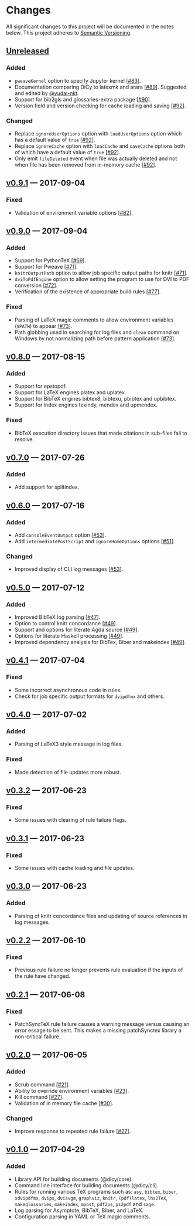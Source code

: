 # Changes

All significant changes to this project will be documented in the notes below.
This project adheres to [Semantic Versioning](http://semver.org/).

## [Unreleased][]

### Added

-   `pweaveKernel` option to specify Jupyter kernel \[[#83][]].
-   Documentation comparing DiCy to latexmk and arara \[[#89][]]. Suggested and
    edited by [@yudai-nkt][].
-   Support for bib2gls and glossaries-extra package \[[#90][]].
-   Version field and version checking for cache loading and saving \[[#92][]].

### Changed
-   Replace `ignoreUserOptions` option with `loadUserOptions` option which has a
    default value of `true` \[[#92][]].
-   Replace `ignoreCache` option with `loadCache` and `saveCache` options both
    of which have a default value of `true` \[[#92][]].
-   Only emit `fileDeleted` event when file was actually deleted and not when
    file has been removed from in-memory cache \[[#92][]].

## [v0.9.1][] — 2017-09-04

### Fixed

-   Validation of environment variable options \[[#82][]].

## [v0.9.0][] — 2017-09-04

### Added

-   Support for PythonTeX \[[#69][]].
-   Support for Pweave \[[#71][]].
-   `knitrOutputPath` option to allow job specific output paths for knitr
    \[[#71][]].
-   `dviToPdfEngine` option to allow setting the program to use for DVI to PDF
    conversion \[[#72][]].
-   Verification of the existence of appropriate build rules \[[#77][]].

### Fixed

-   Parsing of LaTeX magic comments to allow environment variables (`$PATH`) to
    appear \[[#73][]].
-   Path globbing used in searching for log files and `clean` command on Windows
    by not normalizing path before pattern application \[[#73][]].

## [v0.8.0][] — 2017-08-15

### Added

-   Support for epstopdf.
-   Support for LaTeX engines platex and uplatex.
-   Support for BibTeX engines bibtex8, bibtexu, pbibtex and upbibtex.
-   Support for index engines texindy, mendex and upmendex.

### Fixed

-   BibTeX execution directory issues that made citations in sub-files fail to
    resolve.

## [v0.7.0][] — 2017-07-26

### Added

-   Add support for splitindex.

## [v0.6.0][] — 2017-07-16

### Added

-   Add `consoleEventOutput` option \[[#53][]].
-   Add `intermediatePostScript` and `ignoreHomeOptions` options \[[#51][]].

### Changed

-   Improved display of CLI log messages \[[#53][]].

## [v0.5.0][] — 2017-07-12

### Added

-   Improved BibTeX log parsing \[[#47][]].
-   Option to control knitr concordance \[[#49][]].
-   Support and options for literate Agda source \[[#49][]].
-   Options for literate Haskell processing \[[#49][]].
-   Improved dependency analysis for BibTex, Biber and makeindex \[[#49][]].

## [v0.4.1][] — 2017-07-04

### Fixed

-   Some incorrect asynchronous code in rules.
-   Check for job specific output formats for `dvipdfmx` and others.

## [v0.4.0][] — 2017-07-02

### Added

-   Parsing of LaTeX3 style message in log files.

### Fixed

-   Made detection of file updates more robust.

## [v0.3.2][] — 2017-06-23

### Fixed

-   Some issues with clearing of rule failure flags.

## [v0.3.1][] — 2017-06-23

### Fixed

-   Some issues with cache loading and file updates.

## [v0.3.0][] — 2017-06-23

### Added

-   Parsing of knitr concordance files and updating of source references in log
    messages.

## [v0.2.2][] — 2017-06-10

### Fixed

-   Previous rule failure no longer prevents rule evaluation if the inputs of
    the rule have changed.

## [v0.2.1][] — 2017-06-08

### Fixed

-   PatchSyncTeX rule failure causes a warning message versus causing an error
    essage to be sent. This makes a  missing patchSynctex library a non-critical
    failure.

## [v0.2.0][] — 2017-06-05

### Added

-   Scrub command \[[#21][]].
-   Ability to override environment variables \[[#23][]].
-   Kill command \[[#27][]].
-   Validation of in memory file cache \[[#30][]].

### Changed

-   Improve response to repeated rule failure \[[#27][]].

## [v0.1.0][] — 2017-04-29

### Added

-   Library API for building documents (@dicy/core).
-   Command line interface for building documents (@dicy/cli).
-   Rules for running various TeX programs such as: `asy`, `bibtex`, `biber`,
    `xdvipdfmx`, `dvips`, `dvisvgm`, `graphviz`, `knitr`, `(pdf)latex`,
    `lhs2TeX`, `makeglossaries`, `makeindex`, `mpost`, `pdf2ps`, `ps2pdf` and
    `sage`.
-   Log parsing for Asymptote, BibTeX, Biber, and LaTeX.
-   Configuration parsing in YAML or TeX magic comments.

[unreleased]: https://github.com/yitzchak/dicy/compare/v0.9.1...master

[v0.9.1]: https://github.com/yitzchak/dicy/compare/v0.9.0...v0.9.1

[v0.9.0]: https://github.com/yitzchak/dicy/compare/v0.8.0...v0.9.0

[v0.8.0]: https://github.com/yitzchak/dicy/compare/v0.7.0...v0.8.0

[v0.7.0]: https://github.com/yitzchak/dicy/compare/v0.6.0...v0.7.0

[v0.6.0]: https://github.com/yitzchak/dicy/compare/v0.5.0...v0.6.0

[v0.5.0]: https://github.com/yitzchak/dicy/compare/v0.4.1...v0.5.0

[v0.4.1]: https://github.com/yitzchak/dicy/compare/v0.4.0...v0.4.1

[v0.4.0]: https://github.com/yitzchak/dicy/compare/v0.3.2...v0.4.0

[v0.3.2]: https://github.com/yitzchak/dicy/compare/v0.3.1...v0.3.2

[v0.3.1]: https://github.com/yitzchak/dicy/compare/v0.3.0...v0.3.1

[v0.3.0]: https://github.com/yitzchak/dicy/compare/v0.2.2...v0.3.0

[v0.2.2]: https://github.com/yitzchak/dicy/compare/v0.2.1...v0.2.2

[v0.2.1]: https://github.com/yitzchak/dicy/compare/v0.2.0...v0.2.1

[v0.2.0]: https://github.com/yitzchak/dicy/compare/v0.1.0...v0.2.0

[v0.1.0]: https://github.com/yitzchak/dicy/tree/v0.1.0

[#92]: https://github.com/yitzchak/dicy/pull/92

[#90]: https://github.com/yitzchak/dicy/pull/90

[#89]: https://github.com/yitzchak/dicy/pull/89

[#83]: https://github.com/yitzchak/dicy/pull/83

[#82]: https://github.com/yitzchak/dicy/pull/82

[#77]: https://github.com/yitzchak/dicy/pull/77

[#73]: https://github.com/yitzchak/dicy/pull/73

[#72]: https://github.com/yitzchak/dicy/pull/72

[#71]: https://github.com/yitzchak/dicy/pull/71

[#69]: https://github.com/yitzchak/dicy/pull/69

[#53]: https://github.com/yitzchak/dicy/pull/53

[#51]: https://github.com/yitzchak/dicy/pull/51

[#49]: https://github.com/yitzchak/dicy/pull/49

[#47]: https://github.com/yitzchak/dicy/pull/47

[#30]: https://github.com/yitzchak/dicy/pull/30

[#27]: https://github.com/yitzchak/dicy/pull/27

[#23]: https://github.com/yitzchak/dicy/pull/23

[#21]: https://github.com/yitzchak/dicy/pull/21

[@yudai-nkt]: https://github.com/yudai-nkt
